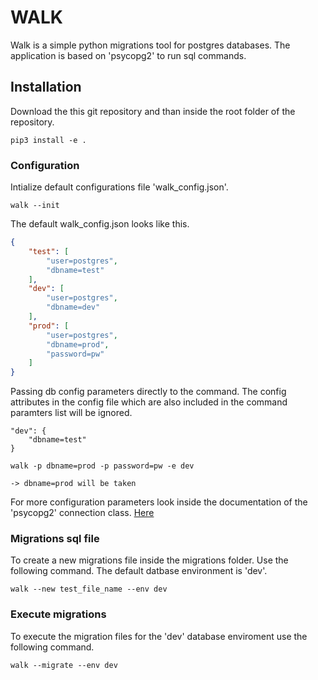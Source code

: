 # WALK

Walk is a simple python migrations tool for postgres databases. The application is based on 'psycopg2' to run sql commands.

## Installation
Download the this git repository and than inside the root folder of the repository.

```
pip3 install -e .
```

### Configuration

Intialize default configurations file 'walk_config.json'.

```
walk --init
```

The default walk_config.json looks like this. 

```json
{
    "test": [
        "user=postgres",
        "dbname=test"
    ],
    "dev": [
        "user=postgres",
        "dbname=dev"
    ],
    "prod": [
        "user=postgres",
        "dbname=prod",
        "password=pw"
    ]
}
```

Passing db config parameters directly to the command. The config attributes in the config file which are also included in the command paramters list will be ignored.

```
"dev": {
    "dbname=test"
}

walk -p dbname=prod -p password=pw -e dev

-> dbname=prod will be taken
```


For more configuration parameters look inside the documentation of the 'psycopg2' connection class. [Here](http://initd.org/psycopg/docs/module.html)

### Migrations sql file

To create a new migrations file inside the migrations folder. Use the following command. The default datbase environment is 'dev'.
```
walk --new test_file_name --env dev
```

### Execute migrations

To execute the migration files for the 'dev' database enviroment use the following command.
```
walk --migrate --env dev
```